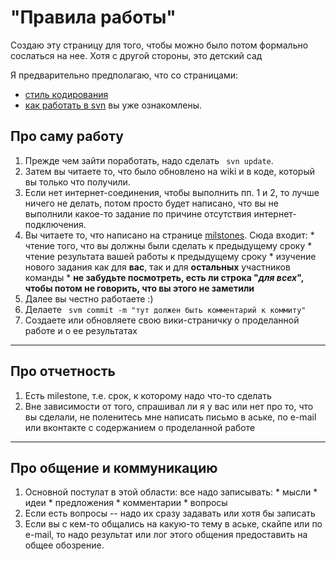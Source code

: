 # "Правила работы" #

Создаю эту страницу для того, чтобы можно было потом формально сослаться на нее.
Хотя с другой стороны, это детский сад

Я предварительно предполагаю, что со страницами:
  * [стиль кодирования](http://code.google.com/p/amse-agregator/wiki/CodeStyle)
  * [как работать в svn](http://code.google.com/p/amse-agregator/wiki/AboutSVN)
вы уже ознакомлены.

## Про саму работу ##

  1. Прежде чем зайти поработать, надо сделать ```
svn update```.
  1. Затем вы читаете то, что было обновлено на wiki и в коде, который вы только что получили.
  1. Если нет интернет-соединения, чтобы выполнить пп. 1 и 2, то лучше ничего не делать, потом просто будет написано, что вы не выполнили какое-то задание по причине отсутствия интернет-подключения.
  1. Вы читаете то, что написано на странице [milstones](http://code.google.com/p/amse-agregator/wiki/TacticsPlan). Сюда входит:
    * чтение того, что вы должны были сделать к предыдущему сроку
    * чтение результата вашей работы к предыдущему сроку
    * изучение нового задания как для **вас**, так и для **остальных** участников команды
    * **не забудьте посмотреть, есть ли строка "_для всех_", чтобы потом не говорить, что вы этого не заметили**
  1. Далее вы честно работаете :)
  1. Делаете ```
svm commit -m "тут должен быть комментарий к коммиту"```
  1. Создаете или обновляете свою вики-страничку о проделанной работе и о ее результатах


---


## Про отчетность ##

  1. Есть milestone, т.е. срок, к которому надо что-то сделать
  1. Вне зависимости от того, спрашивал ли я у вас или нет про то, что вы сделали, не поленитесь мне написать письмо в аське, по e-mail или вконтакте с содержанием о проделанной работе


---


## Про общение и коммуникацию ##

  1. Основной постулат в этой области: все надо записывать:
    * мысли
    * идеи
    * предложения
    * комментарии
    * вопросы
  1. Если есть вопросы -- надо их сразу задавать или хотя бы записать
  1. Если вы с кем-то общались на какую-то тему в аське, скайпе или по e-mail, то надо результат или лог этого общения предоставить на общее обозрение.